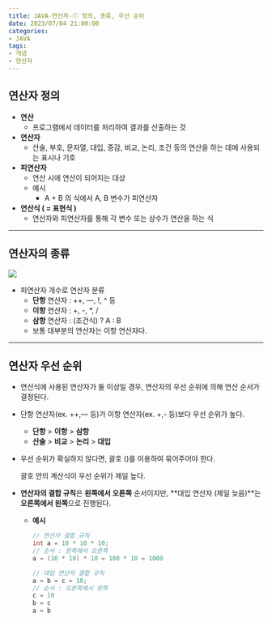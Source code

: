 ```yaml
---
title: JAVA-연산자-① 정의, 종류, 우선 순위
date: 2023/07/04 21:00:00
categories:
- JAVA
tags:
- 개념
- 연산자
---
```


## 연산자 정의

- **연산**
    - 프로그램에서 데이터를 처리하여 결과를 산출하는 것
- **연산자**
    - 산술, 부호, 문자열, 대입, 증감, 비교, 논리, 조건 등의 연산을 하는 데에 사용되는 표시나 기호
- **피연산자**
    - 연산 시에 연산이 되어지는 대상
    - 예시
        - A + B 의 식에서 A, B 변수가 피연산자
- **연산식 ( = 표현식 )**
    - 연산자와 피연산자를 통해 각 변수 또는 상수가 연산을 하는 식

---
## 연산자의 종류

![](/Images/2023/07/JAVA-연산자-①/Untitled.png)

- 피연산자 개수로 연산자 분류
    - **단항** 연산자 : ++, —, !, ^ 등
    - **이항** 연산자 : +, -, *, /
    - **삼항** 연산자 : (조건식) ? A : B
    - 보통 대부분의 연산자는 이항 연산자다.

---
## 연산자 우선 순위

- 연산식에 사용된 연산자가 둘 이상일 경우, 연산자의 우선 순위에 의해 연산 순서가 결정된다.
- 단항 연산자(ex. ++,— 등)가 이항 연산자(ex. +,- 등)보다 우선 순위가 높다.
    - **단항** > **이항** > **삼항**
    - **산술** > **비교** > **논리** > **대입**
- 우선 순위가 확실하지 않다면, 괄호 ()를 이용하여 묶어주어야 한다.
    
    괄호 안의 계산식이 우선 순위가 제일 높다.
    
- **연산자의 결합 규칙**은 **왼쪽에서 오른쪽** 순서이지만, **대입 연산자 (제일 늦음)**는 **오른쪽에서 왼쪽**으로 진행된다.
    - **예시**
    
        ```java
        // 연산자 결합 규칙
        int a = 10 * 10 * 10;
        // 순서 : 왼쪽에서 오른쪽
        a = (10 * 10) * 10 = 100 * 10 = 1000
        
        // 대입 연산자 결합 규칙
        a = b = c = 10;
        // 순서 : 오른쪽에서 왼쪽
        c = 10
        b = c
        a = b
        ```